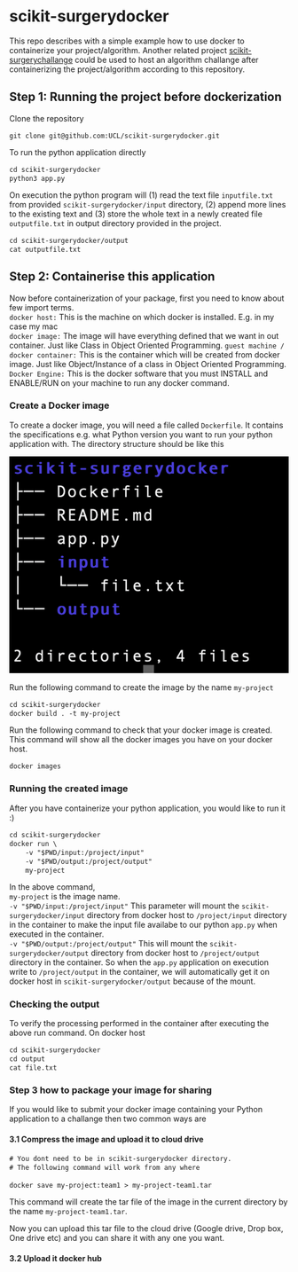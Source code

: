 # scikit-surgerydocker
This repo describes with a simple example how to use docker to containerize your project/algorithm. Another related project [scikit-surgerychallange](https://github.com/UCL/scikit-surgerychallenge) could be used to host an algorithm challange after containerizing the project/algorithm according to this repository.  

## Step 1: Running the project before dockerization

Clone the repository
```
git clone git@github.com:UCL/scikit-surgerydocker.git
```
To run the python application directly
```
cd scikit-surgerydocker
python3 app.py
```
On execution the python program will (1) read the text file `inputfile.txt` from provided `scikit-surgerydocker/input` directory, (2) append more lines to the existing text and (3) store the whole text in a newly created file `outputfile.txt` in output directory provided in the project. 
```
cd scikit-surgerydocker/output
cat outputfile.txt
```


## Step 2: Containerise this application

Now before containerization of your package, first you need to know about few import terms.    
`docker host:` This is the machine on which docker is installed. E.g. in my case my mac     
`docker image:` The image will have everything defined that we want in out container. Just like Class in Object Oriented Programming.
`guest machine / docker container:` This is the container which will be created from docker image. Just like Object/Instance of a class in Object Oriented Programming.
`Docker Engine:` This is the docker software that you must INSTALL and ENABLE/RUN on your machine to run any docker command.

### Create a Docker image
To create a docker image, you will need a file called `Dockerfile`. It contains the specifications e.g. what Python version you want to run your python application with.
The directory structure should be like this 

![Directory Structure](./images/directory-structure.png)


Run the following command to create the image by the name `my-project`
```
cd scikit-surgerydocker
docker build . -t my-project
```
Run the following command to check that your docker image is created.
This command will show all the docker images you have on your docker host.
```
docker images
```

### Running the created image
After you have containerize your python application, you would like to run it :)
```
cd scikit-surgerydocker
docker run \
    -v "$PWD/input:/project/input" 
    -v "$PWD/output:/project/output" 
    my-project
```
In the above command,      
`my-project` is the image name.     
`-v "$PWD/input:/project/input"` This parameter will mount the `scikit-surgerydocker/input` directory from docker host to `/project/input` directory in the container to make the input file availabe to our python `app.py` when executed in the container.      
`-v "$PWD/output:/project/output"` This will mount the `scikit-surgerydocker/output` directory from docker host to `/project/output` directory in the container. So when the `app.py` application on execution write to `/project/output` in the container, we will automatically get it on docker host in `scikit-surgerydocker/output` because of the mount.

### Checking the output
To verify the processing performed in the container after executing the above run command. On docker host
```
cd scikit-surgerydocker
cd output
cat file.txt
```

### Step 3 how to package your image for sharing
If you would like to submit your docker image containing your Python application to a challange then two common ways are

#### 3.1 Compress the image and upload it to cloud drive
```
# You dont need to be in scikit-surgerydocker directory. 
# The following command will work from any where

docker save my-project:team1 > my-project-team1.tar
```
This command will create the tar file of the image in the current directory by the name `my-project-team1.tar`.   

Now you can upload this tar file to the cloud drive (Google drive, Drop box, One drive etc) and you can share it with any one you want.

#### 3.2 Upload it docker hub










